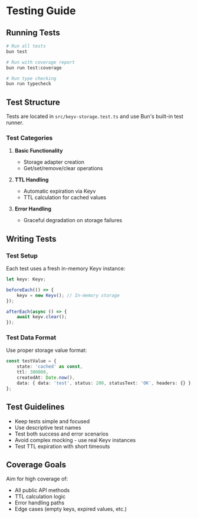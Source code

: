 # Testing Guide

## Running Tests

```bash
# Run all tests
bun test

# Run with coverage report
bun run test:coverage

# Run type checking
bun run typecheck
```

## Test Structure

Tests are located in `src/keyv-storage.test.ts` and use Bun's built-in test runner.

### Test Categories

1. **Basic Functionality**
   - Storage adapter creation
   - Get/set/remove/clear operations

2. **TTL Handling**
   - Automatic expiration via Keyv
   - TTL calculation for cached values

3. **Error Handling**
   - Graceful degradation on storage failures

## Writing Tests

### Test Setup

Each test uses a fresh in-memory Keyv instance:

```typescript
let keyv: Keyv;

beforeEach(() => {
    keyv = new Keyv(); // In-memory storage
});

afterEach(async () => {
    await keyv.clear();
});
```

### Test Data Format

Use proper storage value format:

```typescript
const testValue = {
    state: 'cached' as const,
    ttl: 300000,
    createdAt: Date.now(),
    data: { data: 'test', status: 200, statusText: 'OK', headers: {} },
};
```

## Test Guidelines

- Keep tests simple and focused
- Use descriptive test names
- Test both success and error scenarios
- Avoid complex mocking - use real Keyv instances
- Test TTL expiration with short timeouts

## Coverage Goals

Aim for high coverage of:
- All public API methods
- TTL calculation logic
- Error handling paths
- Edge cases (empty keys, expired values, etc.)